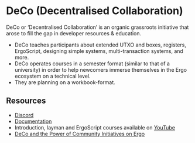 # **DeCo (Decentralised Collaboration)**


DeCo or ‘Decentralised Collaboration’  is an organic grassroots initiative that arose to fill the gap in  developer resources & education. 

- DeCo teaches participants about extended UTXO and boxes, registers, ErgoScript, designing simple systems, multi-transaction systems, and more. 
- DeCo operates courses in a semester format (similar to that of a university) in order to help newcomers immerse themselves in the Ergo ecosystem on a technical level.
- They are planning on a workbook-format. 


## Resources

- [Discord](https://discord.gg/PQPyFbKZ9z)
- [Documentation](https://deco-education.github.io/deco-docs/docs/intro)
- Introduction, layman and ErgoScript courses available on [YouTube](https://www.youtube.com/channel/UCyOIxD7YSHN5QwLIulOWrew/playlists)
- [DeCo and the Power of Community Initiatives on Ergo](https://ergoplatform.org/en/blog/2022-04-21-deco-and-the-power-of-community-initiatives-on-ergo/)